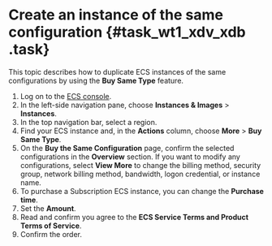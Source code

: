 # Create an instance of the same configuration {#task_wt1_xdv_xdb .task}

This topic describes how to duplicate ECS instances of the same configurations by using the **Buy Same Type** feature.

1.  Log on to the [ECS console](https://partners-intl.console.aliyun.com/#/ecs).
2.  In the left-side navigation pane, choose **Instances & Images** \> **Instances**.
3.  In the top navigation bar, select a region.
4.  Find your ECS instance and, in the **Actions** column, choose **More** \> **Buy Same Type**.
5.  On the **Buy the Same Configuration** page, confirm the selected configurations in the **Overview** section. If you want to modify any configurations, select **View More** to change the billing method, security group, network billing method, bandwidth, logon credential, or instance name.
6.  To purchase a Subscription ECS instance, you can change the **Purchase time**.
7.  Set the **Amount**.
8.  Read and confirm you agree to the **ECS Service Terms and Product Terms of Service**.
9.  Confirm the order.

